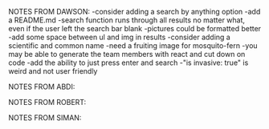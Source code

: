 NOTES FROM DAWSON:
-consider adding a search by anything option
-add a README.md
-search function runs through all results no matter what, even if the user left the search bar blank
-pictures could be formatted better
-add some space between ul and img in results
-consider adding a scientific and common name
-need a fruiting image for mosquito-fern
-you may be able to generate the team members with react and cut down on code
-add the ability to just press enter and search
-"is invasive: true" is weird and not user friendly

NOTES FROM ABDI:

NOTES FROM ROBERT:

NOTES FROM SIMAN: